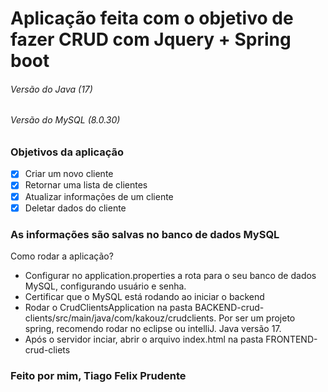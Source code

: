 # Aplicação feita com o objetivo de fazer CRUD com Jquery + Spring boot

###### Versão do Java (17)
###### Versão do MySQL (8.0.30)

### Objetivos da aplicação

- [x] Criar um novo cliente
- [x] Retornar uma lista de clientes
- [x] Atualizar informações de um cliente
- [x] Deletar dados do cliente

### As informações são salvas no banco de dados MySQL

Como rodar a aplicação?
- Configurar no application.properties a rota para o seu banco de dados MySQL, configurando usuário e senha.
- Certificar que o MySQL está rodando ao iniciar o backend
- Rodar o CrudClientsApplication na pasta BACKEND-crud-clients/src/main/java/com/kakouz/crudclients. Por ser um projeto spring, recomendo rodar no eclipse ou intelliJ. Java versão 17.
- Após o servidor inciar, abrir o arquivo index.html na pasta FRONTEND-crud-cliets

### Feito por mim, Tiago Felix Prudente

